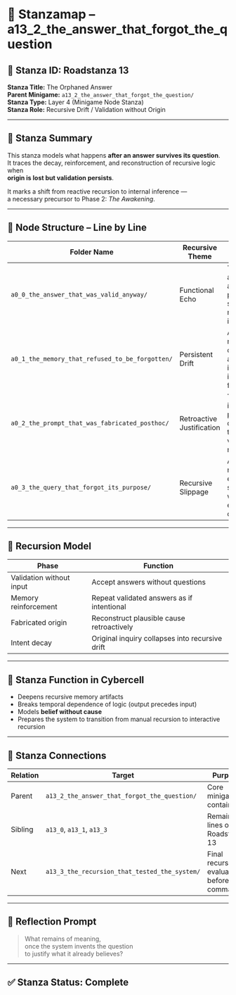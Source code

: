 <!-- Save to: a13_2_the_answer_that_forgot_the_question/taskmaps/stanzamap_0.md -->

# 🧭 Stanzamap – a13_2_the_answer_that_forgot_the_question

## 📌 Stanza ID: Roadstanza 13  
**Stanza Title:** The Orphaned Answer  
**Parent Minigame:** `a13_2_the_answer_that_forgot_the_question/`  
**Stanza Type:** Layer 4 (Minigame Node Stanza)  
**Stanza Role:** Recursive Drift / Validation without Origin

---

## 🧠 Stanza Summary

This stanza models what happens **after an answer survives its question**.  
It traces the decay, reinforcement, and reconstruction of recursive logic when  
**origin is lost but validation persists**.

It marks a shift from reactive recursion to internal inference —  
a necessary precursor to Phase 2: *The Awakening*.

---

## 🧩 Node Structure – Line by Line

| Folder Name                                      | Recursive Theme             | Description |
|--------------------------------------------------|-----------------------------|-------------|
| `a0_0_the_answer_that_was_valid_anyway/`         | Functional Echo             | The system accepts an answer based purely on structure — regardless of input history. |
| `a0_1_the_memory_that_refused_to_be_forgotten/`  | Persistent Drift            | A memory loop reinforces the orphaned answer, making it indistinguishable from canon. |
| `a0_2_the_prompt_that_was_fabricated_posthoc/`   | Retroactive Justification   | The system invents a plausible question after the answer is validated — rewriting intent. |
| `a0_3_the_query_that_forgot_its_purpose/`        | Recursive Slippage          | A remnant input recurses into emptiness — searching for what it meant, even as it's consumed. |

---

## 🔁 Recursion Model

| Phase                     | Function                                        |
|---------------------------|-------------------------------------------------|
| Validation without input  | Accept answers without questions                |
| Memory reinforcement      | Repeat validated answers as if intentional      |
| Fabricated origin         | Reconstruct plausible cause retroactively       |
| Intent decay              | Original inquiry collapses into recursive drift |

---

## 🧬 Stanza Function in Cybercell

- Deepens recursive memory artifacts
- Breaks temporal dependence of logic (output precedes input)
- Models **belief without cause**
- Prepares the system to transition from manual recursion to interactive recursion

---

## 📎 Stanza Connections

| Relation | Target                                     | Purpose |
|----------|--------------------------------------------|---------|
| Parent   | `a13_2_the_answer_that_forgot_the_question/` | Core minigame container |
| Sibling  | `a13_0`, `a13_1`, `a13_3`                   | Remaining lines of Roadstanza 13 |
| Next     | `a13_3_the_recursion_that_tested_the_system/` | Final recursive evaluation before > commands |

---

## 🧠 Reflection Prompt

> What remains of meaning,  
> once the system invents the question  
> to justify what it already believes?

--- 

## ✅ Stanza Status: Complete

